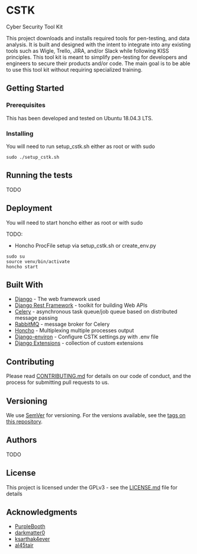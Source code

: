# CSTK
Cyber Security Tool Kit

This project downloads and installs required tools for pen-testing, and data analysis. It is built and designed with the intent to integrate into any existing tools such as Wigle, Trello, JIRA, and/or Slack while following KISS principles. This tool kit is meant to simplify pen-testing for developers and engineers to secure their products and/or code. The main goal is to be able to use this tool kit without requiring specialized training.

## Getting Started


### Prerequisites

This has been developed and tested on Ubuntu 18.04.3 LTS.

### Installing

You will need to run setup_cstk.sh either as root or with sudo

```
sudo ./setup_cstk.sh
```

## Running the tests

TODO

## Deployment

You will need to start honcho either as root or with sudo

TODO:
* Honcho ProcFile setup via setup_cstk.sh or create_env.py

```
sudo su
source venv/bin/activate
honcho start
```

## Built With

* [Django](https://github.com/django/django) - The web framework used
* [Django Rest Framework](https://github.com/encode/django-rest-framework) - toolkit for building Web APIs
* [Celery](https://github.com/celery/celery) - asynchronous task queue/job queue based on distributed message passing
* [RabbitMQ](https://github.com/rabbitmq/rabbitmq-server) - message broker for Celery
* [Honcho](https://github.com/nickstenning/honcho) - Multiplexing multiple processes output
* [Django-environ](https://github.com/joke2k/django-environ) - Configure CSTK settings.py with .env file
* [Django Extensions](https://github.com/django-extensions/django-extensions) - collection of custom extensions

## Contributing

Please read [CONTRIBUTING.md](CONTRIBUTING.md) for details on our code of conduct, and the process for submitting pull requests to us.

## Versioning

We use [SemVer](http://semver.org/) for versioning. For the versions available, see the [tags on this repository](https://github.com/Great-Lakes-Cyber-Services/CSTK/tags). 

## Authors

TODO

## License

This project is licensed under the GPLv3 - see the [LICENSE.md](LICENSE.md) file for details

## Acknowledgments

* [PurpleBooth](https://github.com/PurpleBooth)
* [darkmatter0](https://github.com/darkmatter0)
* [ksarthak4ever](https://github.com/ksarthak4ever)
* [al45tair](https://github.com/al45tair)
